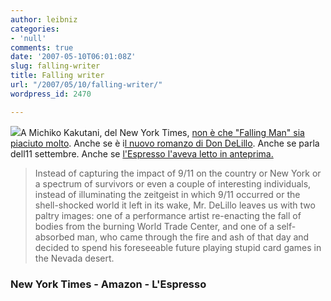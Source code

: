 ```yaml
---
author: leibniz
categories:
- 'null'
comments: true
date: '2007-05-10T06:01:08Z'
slug: falling-writer
title: Falling writer
url: "/2007/05/10/falling-writer/"
wordpress_id: 2470

---
```

[![](https://ec1.images-amazon.com/images/I/41Htvv30P0L._AA240_.jpg)](https://www.amazon.com/Falling-Man-Novel-Don-DeLillo/dp/1416546022)A Michiko Kakutani, del New York Times, [non è che "Falling Man" sia piaciuto molto](https://www.nytimes.com/2007/05/09/books/09kaku.html). Anche se è i[l nuovo romanzo di Don DeLillo](https://www.amazon.com/Falling-Man-Novel-Don-DeLillo/dp/1416546022). Anche se parla dell11 settembre. Anche se [l'Espresso l'aveva letto in anteprima.](https://espresso.repubblica.it/dettaglio/DeLillo-fra-le-Twin-Towers/1583307//0)


> Instead of capturing the impact of 9/11 on the country or New York or a spectrum of survivors or even a couple of interesting individuals, instead of illuminating the zeitgeist in which 9/11 occurred or the shell-shocked world it left in its wake, Mr. DeLillo leaves us with two paltry images: one of a performance artist re-enacting the fall of bodies from the burning World Trade Center, and one of a self-absorbed man, who came through the fire and ash of that day and decided to spend his foreseeable future playing stupid card games in the Nevada desert.




### New York Times - Amazon - L'Espresso
